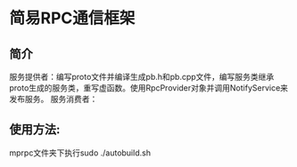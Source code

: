 # 简易RPC通信框架
## 简介
服务提供者：编写proto文件并编译生成pb.h和pb.cpp文件，编写服务类继承proto生成的服务类，重写虚函数。使用RpcProvider对象并调用NotifyService来发布服务。
服务消费者：
## 使用方法:
mprpc文件夹下执行sudo ./autobuild.sh
